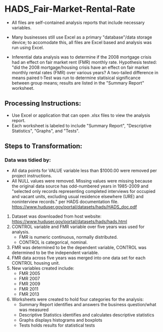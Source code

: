 # HADS_Fair-Market-Rental-Rate

- All files are self-contained analysis reports that include necessary variables. 

- Many businesses still use Excel as a primary "database"/data storage device; to accomodate this, all files are Excel based and analysis was run using Excel. 

- Inferential data analysis was to determine if the 2008 mortgage crisis had an effect on fair market rent (FMR) monthly rate. Hypothesis tested: "did the 2008 mortgage/housing crisis have an effect on fair market monthly rental rates (FMR) over various years? A two-tailed difference in means paired t-Test was run to determine statisical significance between group means; results are listed in the "Summary Report" worksheet.

## Processing Instructions:
- Use Excel or application that can open .xlsx files to view the analysis report. 
- Each worksheet is labeled to include "Summary Report", "Descriptive Statistics", "Graphs", and "Tests".

## Steps to Transformation:
### Data was tidied by: 
- All data points for VALUE variable less than $1000.00 were removed per project instructions.
- All NULL values were removed. Missing values were missing because the original data source has odd-numbered years in 1985-2009 and "selected only records representing completed interviews for occupied and vacant units, excluding usual residence elsewhere (URE) and noninterview records." per HADS documentation file. https://www.huduser.gov/portal/datasets/hads/HADS_doc.pdf

1. Dataset was downloaded from host website: https://www.huduser.gov/portal/datasets/hads/hads.html
2. CONTROL variable and FMR variable over five years was used for analysis.
   - FMR is numeric continuous, normally distributed.
   - CONTROL is categorical, nominal.
3. FMR was determined to be the dependent variable, CONTROL was determined to be the independent variable.
4. FMR data across five years was merged into one data set for each CONTROL housing unit.
5. New variables created include:
   - FMR 2005
   - FMR 2007
   - FMR 2009
   - FMR 2011
   - FMR 2013
4. Worksheets were created to hold four categories for the analysis: 
   - Summary Report identifies and answers the business question/what was measured
   - Descriptive Statistics identifies and calculates descriptive statistics
   - Graphs displays histograms and boxplots
   - Tests holds results for statistical tests

